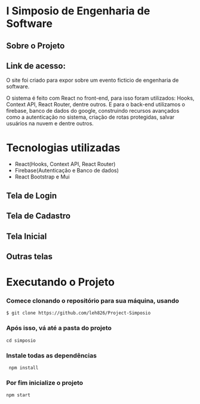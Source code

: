 # I Simposio de Engenharia de Software
## Sobre o Projeto
## Link de acesso: 
O site foi criado para expor sobre um evento ficticio de engenharia de software.

O sistema é feito com React no front-end, para isso foram utilizados: Hooks, Context API, React Router, dentre outros. E para o back-end utilizamos o firebase, banco de dados do google, construindo recursos avançados como a autenticação no sistema, criação de rotas protegidas, salvar usuários na nuvem e dentre outros.

# Tecnologias utilizadas
- React(Hooks, Context API, React Router)
- Firebase(Autenticação e Banco de dados)
- React Bootstrap e Mui

## Tela de Login
## Tela de Cadastro
## Tela Inicial
## Outras telas

# Executando o Projeto
### Comece clonando o repositório para sua máquina, usando
```
$ git clone https://github.com/leh826/Project-Simposio
```
### Após isso, vá até a pasta do projeto
```
cd simposio
```
### Instale todas as dependências
```
 npm install
```
### Por fim inicialize o projeto
```
npm start
```

